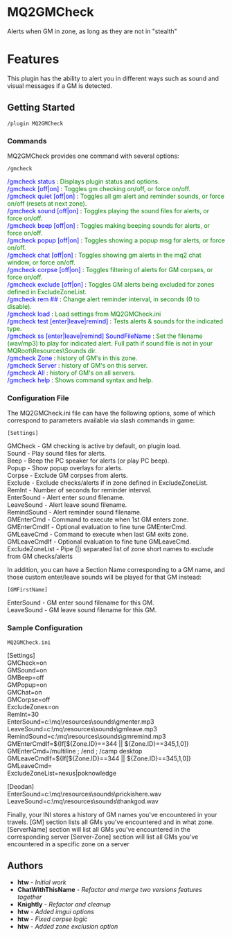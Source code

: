 # MQ2GMCheck

Alerts when GM in zone, as long as they are not in "stealth"

# Features

This plugin has the ability to alert you in different ways such as sound and visual messages if a GM is detected.

## Getting Started

```
/plugin MQ2GMCheck
```

### Commands

MQ2GMCheck provides one command with several options:

```
/gmcheck
```

<span style="color: blue;">/gmcheck status</span> : <span style="color: green;">Displays plugin status and options.</span>  
<span style="color: blue;">/gmcheck [off|on]</span> : <span style="color: green;">Toggles gm checking on/off, or force on/off.</span>  
<span style="color: blue;">/gmcheck quiet [off|on]</span> : <span style="color: green;">Toggles all gm alert and reminder sounds, or force on/off (resets at next zone).</span>  
<span style="color: blue;">/gmcheck sound [off|on]</span> : <span style="color: green;">Toggles playing the sound files for alerts, or force on/off.</span>  
<span style="color: blue;">/gmcheck beep [off|on]</span> : <span style="color: green;">Toggles making beeping sounds for alerts, or force on/off.</span>  
<span style="color: blue;">/gmcheck popup [off|on]</span> : <span style="color: green;">Toggles showing a popup msg for alerts, or force on/off.</span>  
<span style="color: blue;">/gmcheck chat [off|on]</span> : <span style="color: green;">Toggles showing gm alerts in the mq2 chat window, or force on/off.</span>  
<span style="color: blue;">/gmcheck corpse [off|on]</span> : <span style="color: green;">Toggles filtering of alerts for GM corpses, or force on/off.</span>  
<span style="color: blue;">/gmcheck exclude [off|on]</span> : <span style="color: green;">Toggles GM alerts being excluded for zones defined in ExcludeZoneList.</span>  
<span style="color: blue;">/gmcheck rem ##</span> : <span style="color: green;">Change alert reminder interval, in seconds (0 to disable).</span>  
<span style="color: blue;">/gmcheck load</span> : <span style="color: green;">Load settings from MQ2GMCheck.ini</span>  
<span style="color: blue;">/gmcheck test [enter|leave|remind]</span> : <span style="color: green;">Tests alerts & sounds for the indicated type.</span>  
<span style="color: blue;">/gmcheck ss [enter|leave|remind] SoundFileName</span> : <span style="color: green;">Set the filename (wav/mp3) to play for indicated alert. Full path if sound file is not in your MQRoot\Resources\Sounds dir.</span>  
<span style="color: blue;">/gmcheck Zone</span> : <span style="color: green;">history of GM's in this zone.</span><BR>
<span style="color: blue;">/gmcheck Server</span> : <span style="color: green;">history of GM's on this server.</span><BR>
<span style="color: blue;">/gmcheck All</span> : <span style="color: green;">history of GM's on all servers.</span><BR>
<span style="color: blue;">/gmcheck help</span> : <span style="color: green;">Shows command syntax and help.</span><BR>

### Configuration File

The MQ2GMCheck.ini file can have the following options, some of which correspond to parameters available via slash commands in game:

`[Settings]`

GMCheck - GM checking is active by default, on plugin load.  
Sound - Play sound files for alerts.  
Beep - Beep the PC speaker for alerts (or play PC beep).  
Popup - Show popup overlays for alerts.  
Corpse - Exclude GM corpses from alerts.  
Exclude - Exclude checks/alerts if in zone defined in ExcludeZoneList.  
RemInt - Number of seconds for reminder interval.  
EnterSound - Alert enter sound filename.  
LeaveSound - Alert leave sound filename.  
RemindSound - Alert reminder sound filename.  
GMEnterCmd - Command to execute when 1st GM enters zone.  
GMEnterCmdIf - Optional evaluation to fine tune GMEnterCmd.  
GMLeaveCmd - Command to execute when last GM exits zone.  
GMLeaveCmdIf - Optional evaluation to fine tune GMLeaveCmd.  
ExcludeZoneList - Pipe (|) separated list of zone short names to exclude from GM checks/alerts  

In addition, you can have a Section Name corresponding to a GM name, and those custom enter/leave sounds will be played for that GM instead:

`[GMFirstName]`

EnterSound - GM enter sound filename for this GM.  
LeaveSound - GM leave sound filename for this GM.

### Sample Configuration

`MQ2GMCheck.ini`

[Settings]  
GMCheck=on  
GMSound=on  
GMBeep=off  
GMPopup=on  
GMChat=on  
GMCorpse=off  
ExcludeZones=on  
RemInt=30  
EnterSound=c:\mq\resources\sounds\gmenter.mp3  
LeaveSound=c:\mq\resources\sounds\gmleave.mp3  
RemindSound=c:\mq\resources\sounds\gmremind.mp3  
GMEnterCmdIf=${If[${Zone.ID}==344 || ${Zone.ID}==345,1,0]}  
GMEnterCmd=/multiline ; /end ; /camp desktop  
GMLeaveCmdIf=${If[${Zone.ID}==344 || ${Zone.ID}==345,1,0]}  
GMLeaveCmd=  
ExcludeZoneList=nexus|poknowledge  

[Deodan]  
EnterSound=c:\mq\resources\sounds\prickishere.wav  
LeaveSound=c:\mq\resources\sounds\thankgod.wav

Finally, your INI stores a history of GM names you've encountered in your travels.
[GM] section lists all GMs you've encountered and in what zone.
[ServerName] section will list all GMs you've encountered in the corresponding server
[Server-Zone] section will list all GMs you've encountered in a specific zone on a server

## Authors

* **htw** - *Initial work*
* **ChatWithThisName** - *Refactor and merge two versions features together*
* **Knightly** - *Refactor and cleanup*
* **htw** - *Added imgui options*
* **htw** - *Fixed corpse logic*
* **htw** - *Added zone exclusion option*

